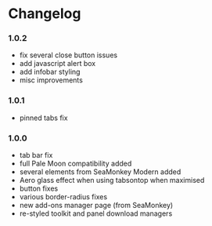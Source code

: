 # Changelog

### 1.0.2
- fix several close button issues
- add javascript alert box
- add infobar styling
- misc improvements

### 1.0.1
- pinned tabs fix

### 1.0.0
- tab bar fix
- full Pale Moon compatibility added
- several elements from SeaMonkey Modern added
- Aero glass effect when using tabsontop when maximised
- button fixes
- various border-radius fixes
- new add-ons manager page (from SeaMonkey)
- re-styled toolkit and panel download managers
